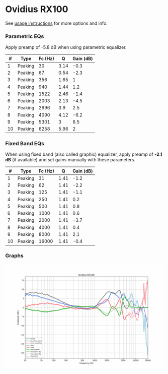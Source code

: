 # Ovidius RX100
See [usage instructions](https://github.com/jaakkopasanen/AutoEq#usage) for more options and info.

### Parametric EQs
Apply preamp of -5.8 dB when using parametric equalizer.

|   # | Type    |   Fc (Hz) |    Q |   Gain (dB) |
|-----|---------|-----------|------|-------------|
|   1 | Peaking |        30 | 3.14 |        -0.3 |
|   2 | Peaking |        67 | 0.54 |        -2.3 |
|   3 | Peaking |       356 | 1.65 |         1   |
|   4 | Peaking |       940 | 1.44 |         1.2 |
|   5 | Peaking |      1522 | 2.46 |        -1.4 |
|   6 | Peaking |      2003 | 2.13 |        -4.5 |
|   7 | Peaking |      2696 | 3.9  |         2.5 |
|   8 | Peaking |      4090 | 4.12 |        -6.2 |
|   9 | Peaking |      5301 | 3    |         6.5 |
|  10 | Peaking |      6258 | 5.96 |         2   |

### Fixed Band EQs
When using fixed band (also called graphic) equalizer, apply preamp of **-2.1 dB** (if available) and set gains manually with these parameters.

|   # | Type    |   Fc (Hz) |    Q |   Gain (dB) |
|-----|---------|-----------|------|-------------|
|   1 | Peaking |        31 | 1.41 |        -1.2 |
|   2 | Peaking |        62 | 1.41 |        -2.2 |
|   3 | Peaking |       125 | 1.41 |        -1.1 |
|   4 | Peaking |       250 | 1.41 |         0.2 |
|   5 | Peaking |       500 | 1.41 |         0.8 |
|   6 | Peaking |      1000 | 1.41 |         0.6 |
|   7 | Peaking |      2000 | 1.41 |        -3.7 |
|   8 | Peaking |      4000 | 1.41 |         0.4 |
|   9 | Peaking |      8000 | 1.41 |         2.1 |
|  10 | Peaking |     16000 | 1.41 |        -0.4 |

### Graphs
![](./Ovidius%20RX100.png)
